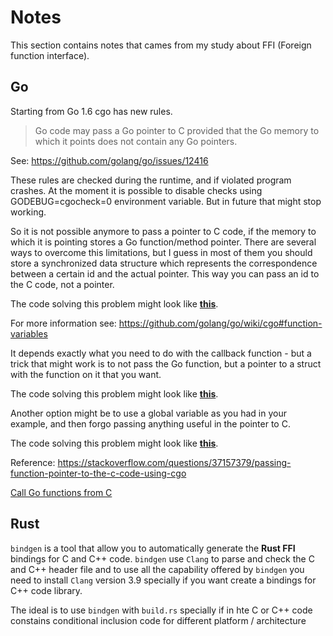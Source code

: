 # Notes

This section contains notes that cames from my study about FFI (Foreign function interface).

## Go  

Starting from Go 1.6 cgo has new rules.

> Go code may pass a Go pointer to C provided that the Go memory to which it points does not contain any Go pointers.

See: https://github.com/golang/go/issues/12416

These rules are checked during the runtime, and if violated program crashes. At the moment it is possible to disable checks using GODEBUG=cgocheck=0 environment variable. But in future that might stop working.

So it is not possible anymore to pass a pointer to C code, if the memory to which it is pointing stores a Go function/method pointer. There are several ways to overcome this limitations, but I guess in most of them you should store a synchronized data structure which represents the correspondence between a certain id and the actual pointer. This way you can pass an id to the C code, not a pointer.

The code solving this problem might look like **[this](1_method.go)**.

For more information see: https://github.com/golang/go/wiki/cgo#function-variables


It depends exactly what you need to do with the callback function - but a trick that might work is to not pass the Go function, but a pointer to a struct with the function on it that you want.

The code solving this problem might look like **[this](2_method.go)**.

Another option might be to use a global variable as you had in your example, and then forgo passing anything useful in the pointer to C.

The code solving this problem might look like **[this](3_method.go)**.

Reference: https://stackoverflow.com/questions/37157379/passing-function-pointer-to-the-c-code-using-cgo

[Call Go functions from C](https://stackoverflow.com/questions/6125683/call-go-functions-from-c)

## Rust

`bindgen` is a tool that allow you to automatically generate the **Rust FFI**  bindings
for C and C++ code.
`bindgen` use `Clang` to parse and check the C and C++ header file and to use all the
capability offered by `bindgen` you need to install `Clang` version 3.9 specially
if you want create a bindings for C++ code library.

The ideal is to use `bindgen` with `build.rs` specially if in hte C or C++ code 
constains conditional inclusion code for different platform / architecture

